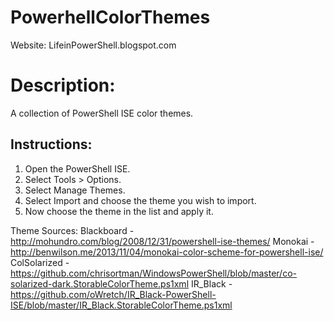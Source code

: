 # PowerhellColorThemes

Website:  LifeinPowerShell.blogspot.com

# Description: 
A collection of PowerShell ISE color themes.

## Instructions:

1. Open the PowerShell ISE.
2. Select Tools > Options.
3. Select Manage Themes.
4. Select Import and choose the theme you wish to import.
5. Now choose the theme in the list and apply it.

Theme Sources:
Blackboard - http://mohundro.com/blog/2008/12/31/powershell-ise-themes/
Monokai - http://benwilson.me/2013/11/04/monokai-color-scheme-for-powershell-ise/
ColSolarized - https://github.com/chrisortman/WindowsPowerShell/blob/master/co-solarized-dark.StorableColorTheme.ps1xml
IR_Black - https://github.com/oWretch/IR_Black-PowerShell-ISE/blob/master/IR_Black.StorableColorTheme.ps1xml